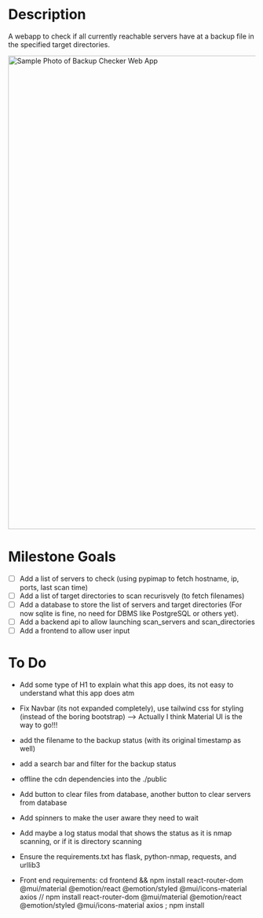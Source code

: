 # Description

A webapp to check if all currently reachable servers have at a backup file in the specified target directories.

<img width="964" alt="Sample Photo of Backup Checker Web App" src="https://github.com/user-attachments/assets/7a4b66d0-8c36-4955-ba20-2c488b73a7a6">

# Milestone Goals

- [ ] Add a list of servers to check (using pypimap to fetch hostname, ip, ports, last scan time)
- [ ] Add a list of target directories to scan recurisvely (to fetch filenames)
- [ ] Add a database to store the list of servers and target directories (For now sqlite is fine, no need for DBMS like PostgreSQL or others yet).
- [ ] Add a backend api to allow launching scan_servers and scan_directories
- [ ] Add a frontend to allow user input

# To Do

* Add some type of H1 to explain what this app does, its not easy to understand what this app does atm

* Fix Navbar (its not expanded completely), use tailwind css for styling (instead of the boring bootstrap) --> Actually I think Material UI is the way to go!!!

* add the filename to the backup status (with its original timestamp as well)

* add a search bar and filter for the backup status

* offline the cdn dependencies into the ./public

* Add button to clear files from database, another button to clear servers from database

* Add spinners to make the user aware they need to wait

* Add maybe a log status modal that shows the status as it is nmap scanning, or if it is directory scanning

* Ensure the requirements.txt has flask, python-nmap, requests, and urllib3

* Front end requirements: cd frontend && npm install react-router-dom @mui/material @emotion/react @emotion/styled @mui/icons-material axios // npm install react-router-dom @mui/material @emotion/react @emotion/styled @mui/icons-material axios ; npm install